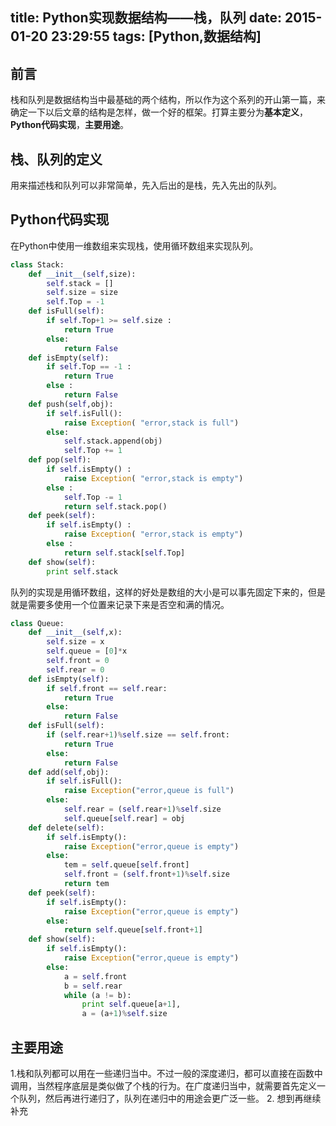 title: Python实现数据结构——栈，队列
date: 2015-01-20 23:29:55
tags: [Python,数据结构]
---
## 前言
栈和队列是数据结构当中最基础的两个结构，所以作为这个系列的开山第一篇，来确定一下以后文章的结构是怎样，做一个好的框架。打算主要分为**基本定义**，**Python代码实现**，**主要用途**。

## 栈、队列的定义
用来描述栈和队列可以非常简单，先入后出的是栈，先入先出的队列。

## Python代码实现
在Python中使用一维数组来实现栈，使用循环数组来实现队列。
<!-- more -->

```python
class Stack:
    def __init__(self,size):
        self.stack = []
        self.size = size
        self.Top = -1
    def isFull(self):
        if self.Top+1 >= self.size :
            return True
        else:
            return False
    def isEmpty(self):
        if self.Top == -1 :
            return True
        else :
            return False
    def push(self,obj):
        if self.isFull():
            raise Exception( "error,stack is full")
        else:
            self.stack.append(obj)
            self.Top += 1
    def pop(self):
        if self.isEmpty() :
            raise Exception( "error,stack is empty")
        else :
            self.Top -= 1
            return self.stack.pop()
    def peek(self):
        if self.isEmpty() :
            raise Exception( "error,stack is empty")
        else :
            return self.stack[self.Top]
    def show(self):
        print self.stack
```
队列的实现是用循环数组，这样的好处是数组的大小是可以事先固定下来的，但是就是需要多使用一个位置来记录下来是否空和满的情况。

```python
class Queue:
    def __init__(self,x):
        self.size = x
        self.queue = [0]*x
        self.front = 0
        self.rear = 0
    def isEmpty(self):
        if self.front == self.rear:
            return True
        else:
            return False
    def isFull(self):
        if (self.rear+1)%self.size == self.front:
            return True
        else:
            return False
    def add(self,obj):
        if self.isFull():
            raise Exception("error,queue is full")
        else:
            self.rear = (self.rear+1)%self.size
            self.queue[self.rear] = obj
    def delete(self):
        if self.isEmpty():
            raise Exception("error,queue is empty")
        else:
            tem = self.queue[self.front]
            self.front = (self.front+1)%self.size
            return tem
    def peek(self):
        if self.isEmpty():
            raise Exception("error,queue is empty")
        else:
            return self.queue[self.front+1]
    def show(self):
        if self.isEmpty():
            raise Exception("error,queue is empty")
        else:
            a = self.front
            b = self.rear
            while (a != b):
                print self.queue[a+1],
                a = (a+1)%self.size
 ```
 
 ## 主要用途
1.栈和队列都可以用在一些递归当中。不过一般的深度递归，都可以直接在函数中调用，当然程序底层是类似做了个栈的行为。在广度递归当中，就需要首先定义一个队列，然后再进行递归了，队列在递归中的用途会更广泛一些。
2. 想到再继续补充
